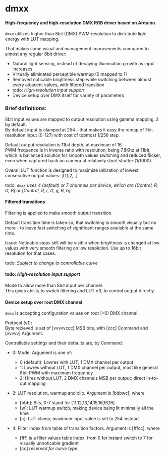 # dmxx

#### High-frequency and high-resolution DMX RGB driver based on Arduino.

`dmxx` utilizes higher than 8bit (DMX) PWM resolution to distribute light energy with LUT mapping.

That makes some visual and management improvements compared to almost any regular 8bit driver:

* Natural light sensing, instead of decaying illumination growth as input increases
* Virtually eliminated perceptible warmup (0 mapped to 1)
* Removed noticable brightness step while switching between almost every adjacent values, with filtered transition
* todo: *High-resolution input support*
* Device setup over DMX itself for variety of parameters


### Brief definitions:

8bit input values are mapped to output resolution using gamma mapping, 2 by default.  
By default input is clamped at 254 - that makes it easy the remap of 7bit resolution input (0-127)
with cost of topmost 1/256 step.

Default output resolution is 11bit depth, at maximum of 16.  
PWM frequence is in inverse ratio with resolution, being 7.8Khz at 11bit,
which is ballanced solution for smooth values switching and reduced flicker,
even when captured back on camera at relatively short shutter (1/1000).



Overall LUT function is designed to maximize utilization of lowest consecutive output values: [0,1,2,..]


todo: *`dmxx` uses 4 (default) or 7 channels per device, which are [Control, R, G, B] or [Control, R, r, G, g, B, b]*



#### Filtered transitions

Filtering is applied to make smooth output transition.

Default transition time is taken so, that switching is smooth visually but no more - 
to leave fast switching of significant ranges available at the same time.

Issue: Noticable steps still will be visible when brightness is changed at low values with very smooth filtering
 on low resolution. Use up to 16bit resolution for that cases.



todo: *Subject to change to controllable curve*



#### todo: *High-resolution input support*

Mode to allow more than 8bit input per channel.  
This gives ability to switch filtering and LUT off, to control output directly.



#### Device setup over root DMX channel

`dmxx` is accepting configuration values on root (+0) DMX channel.

Protocol (v1):  
Byte recieved is set of [vvvvvccc] MSB bits, with [ccc] Command and [vvvvv] Argument.


Controllable settings and their defaults are, by Command:

* 0: Mode. Argument is one of: 
  * 0 (default): Lowres with LUT, 1 DMX channel per output
  * 1: Lowres without LUT, 1 DMX channel per output, most like general 8bit PWM with maximum frequency 
  * 2: Hires without LUT, 2 DMX channels MSB per output; direct in-to-out mapping

* 2: LUT resolution, warmup and clip. Argument is [bbbwc], where
  * [bbb]: Bits, 0-7 stand for [11,12,13,14,15,16,16,16]
  * [w]: LUT warmup switch, making device being lit minimally all the time
  * [c]: LUT clamp, maximum input value is set to 254 instead

* 4: Filter index from table of transition factors. Argument is [fffcc], where
  * [fff] is a filter values table index, from 0 for instant switch to 7 for visually unnoticable gradient
  * [cc] *reserved for curve type*

